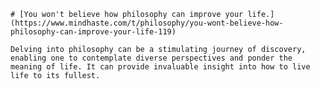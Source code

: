 
    # [You won't believe how philosophy can improve your life.](https://www.mindhaste.com/t/philosophy/you-wont-believe-how-philosophy-can-improve-your-life-119)

    Delving into philosophy can be a stimulating journey of discovery, enabling one to contemplate diverse perspectives and ponder the meaning of life. It can provide invaluable insight into how to live life to its fullest.
    